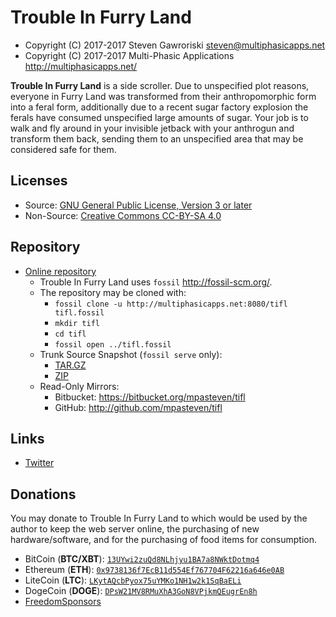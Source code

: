 # Trouble In Furry Land

 * Copyright (C) 2017-2017 Steven Gawroriski
   <steven@multiphasicapps.net>
 * Copyright (C) 2017-2017 Multi-Phasic Applications
   <http://multiphasicapps.net/>

**Trouble In Furry Land** is a side scroller. Due to unspecified plot reasons,
everyone in Furry Land was transformed from their anthropomorphic form into
a feral form, additionally due to a recent sugar factory explosion the ferals
have consumed unspecified large amounts of sugar. Your job is to walk and fly
around in your invisible jetback with your anthrogun and transform them back,
sending them to an unspecified area that may be considered safe for them.

## Licenses

 * Source:
   [GNU General Public License, Version 3 or later](license.mkd)
 * Non-Source:
   [Creative Commons CC-BY-SA 4.0](license.mkd)

## Repository

 * [Online repository](http://multiphasicapps.net:8080/tifl)
   * Trouble In Furry Land uses `fossil` <http://fossil-scm.org/>.
   * The repository may be cloned with:
     * `fossil clone -u http://multiphasicapps.net:8080/tifl `
       ` tifl.fossil`
     * `mkdir tifl`
     * `cd tifl`
     * `fossil open ../tifl.fossil`
   * Trunk Source Snapshot (`fossil serve` only):
     * [TAR.GZ](/tarball/tifl-trunk.tar.gz?uuid=trunk)
     * [ZIP](/zip/tifl-trunk.zip?uuid=trunk)
   * Read-Only Mirrors:
     * Bitbucket: <https://bitbucket.org/mpasteven/tifl>
     * GitHub: <http://github.com/mpasteven/tifl>

## Links

 * [Twitter](https://twitter.com/MultiPhasicApps)

## Donations

You may donate to Trouble In Furry Land to which would be used by the author to
keep the web server online, the purchasing of new hardware/software, and for
the purchasing of food items for consumption.

 * BitCoin (**BTC/XBT**): [`13UYwi2zuQd8NLhjyu1BA7a8NWktDotmq4`](
   bitcoin:13UYwi2zuQd8NLhjyu1BA7a8NWktDotmq4)
 * Ethereum (**ETH**): [`0x9738136f7EcB11d554Ef767704F62216a646e0AB`](
   ethereum:0x9738136f7EcB11d554Ef767704F62216a646e0AB)
 * LiteCoin (**LTC**): [`LKytAQcbPyox75uYMKo1NH1w2k1SqBaELi`](
   litecoin:LKytAQcbPyox75uYMKo1NH1w2k1SqBaELi)
 * DogeCoin (**DOGE**): [`DPsW21MV8RMuXhA3GoN8VPjkmQEugrEn8h`](
   dogecoin:DPsW21MV8RMuXhA3GoN8VPjkmQEugrEn8h)
 * [FreedomSponsors](https://freedomsponsors.org/user/mpasteven/)

